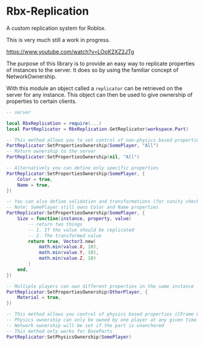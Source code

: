 # Rbx-Replication
A custom replication system for Roblox.

This is very much still a work in progress.

https://www.youtube.com/watch?v=LOoK2XZ2JTg

The purpose of this library is to provide an easy way to replicate properties of instances to the server. It does so by using the familiar concept of NetworkOwnership.

With this module an object called a `replicator` can be retrieved on the server for any instance. This object can then be used to give ownership of properties to certain clients.

```Lua
-- server

local RbxReplication = require(...)
local PartReplicator = RbxReplication.GetReplicator(workspace.Part)

-- This method allows you to set control of non-physics based properties
PartReplicator:SetPropertiesOwnership(SomePlayer, "All")
-- Return ownership to the server
PartReplicator:SetPropertiesOwnership(nil, "All")

-- Alternatively you can define only specific properties
PartReplicator:SetPropertiesOwnership(SomePlayer, {
	Color = true,
	Name = true,
})

-- You can also define validation and transformations (for sanity checks)
-- Note: SomePlayer still owns Color and Name properties
PartReplicator:SetPropertiesOwnership(SomePlayer, {
	Size = function(instance, property, value)
		-- return two things
		-- 1. If the value should be replicated
		-- 2. The transformed value
		return true, Vector3.new(
			math.min(value.X, 10),
			math.min(value.Y, 10),
			math.min(value.Z, 10)
		)
	end,
})

-- Multiple players can own different properties in the same instance
PartReplicator:SetPropertiesOwnership(OtherPlayer, {
	Material = true,
})

-- This method allows you control of physics based properties (CFrame & Velocities)
-- Physics ownership can only be owned by one player at any given time
-- Network ownership will be set if the part is unanchored
-- This method only works for BaseParts
PartReplicator:SetPhysicsOwnership(SomePlayer)
```